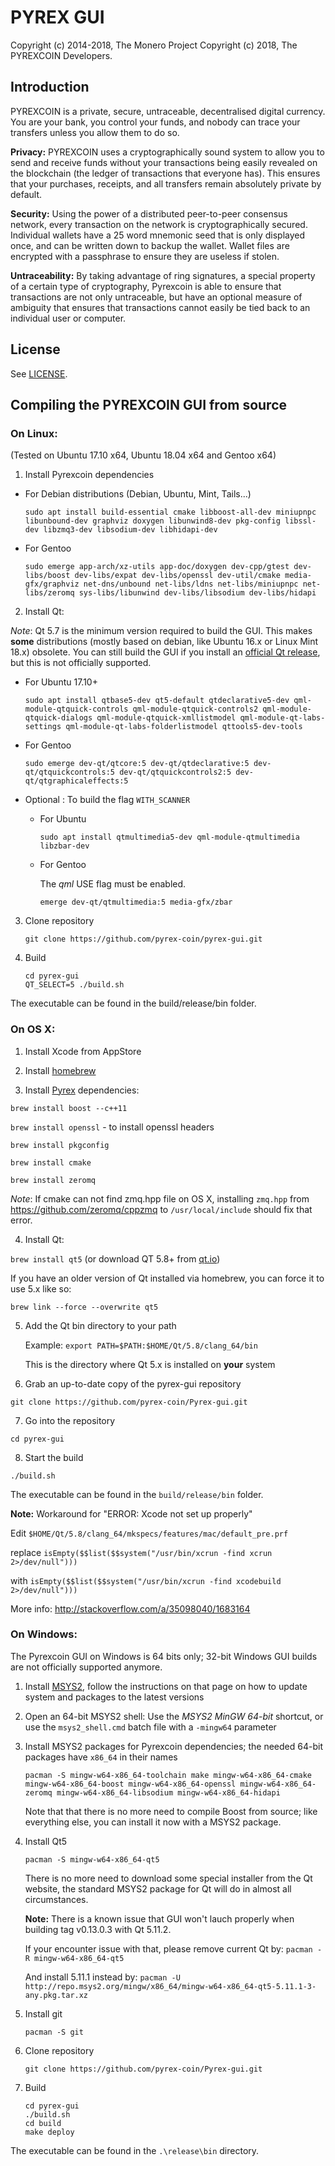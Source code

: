 # PYREX GUI

Copyright (c) 2014-2018, The Monero Project
Copyright (c) 2018, The PYREXCOIN Developers.


## Introduction

PYREXCOIN is a private, secure, untraceable, decentralised digital currency. You are your bank, you control your funds, and nobody can trace your transfers unless you allow them to do so.

**Privacy:** PYREXCOIN uses a cryptographically sound system to allow you to send and receive funds without your transactions being easily revealed on the blockchain (the ledger of transactions that everyone has). This ensures that your purchases, receipts, and all transfers remain absolutely private by default.

**Security:** Using the power of a distributed peer-to-peer consensus network, every transaction on the network is cryptographically secured. Individual wallets have a 25 word mnemonic seed that is only displayed once, and can be written down to backup the wallet. Wallet files are encrypted with a passphrase to ensure they are useless if stolen.

**Untraceability:** By taking advantage of ring signatures, a special property of a certain type of cryptography, Pyrexcoin is able to ensure that transactions are not only untraceable, but have an optional measure of ambiguity that ensures that transactions cannot easily be tied back to an individual user or computer.



## License

See [LICENSE](LICENSE).



## Compiling the PYREXCOIN GUI from source

### On Linux:

(Tested on Ubuntu 17.10 x64, Ubuntu 18.04 x64 and Gentoo x64)

1. Install Pyrexcoin dependencies

  - For Debian distributions (Debian, Ubuntu, Mint, Tails...)

	`sudo apt install build-essential cmake libboost-all-dev miniupnpc libunbound-dev graphviz doxygen libunwind8-dev pkg-config libssl-dev libzmq3-dev libsodium-dev libhidapi-dev`

  - For Gentoo

	`sudo emerge app-arch/xz-utils app-doc/doxygen dev-cpp/gtest dev-libs/boost dev-libs/expat dev-libs/openssl dev-util/cmake media-gfx/graphviz net-dns/unbound net-libs/ldns net-libs/miniupnpc net-libs/zeromq sys-libs/libunwind dev-libs/libsodium dev-libs/hidapi`

2. Install Qt:

  *Note*: Qt 5.7 is the minimum version required to build the GUI. This makes **some** distributions (mostly based on debian, like Ubuntu 16.x or Linux Mint 18.x) obsolete. You can still build the GUI if you install an [official Qt release](https://wiki.qt.io/Install_Qt_5_on_Ubuntu), but this is not officially supported.

  - For Ubuntu 17.10+

    `sudo apt install qtbase5-dev qt5-default qtdeclarative5-dev qml-module-qtquick-controls qml-module-qtquick-controls2 qml-module-qtquick-dialogs qml-module-qtquick-xmllistmodel qml-module-qt-labs-settings qml-module-qt-labs-folderlistmodel qttools5-dev-tools`

  - For Gentoo

    `sudo emerge dev-qt/qtcore:5 dev-qt/qtdeclarative:5 dev-qt/qtquickcontrols:5 dev-qt/qtquickcontrols2:5 dev-qt/qtgraphicaleffects:5`

  - Optional : To build the flag `WITH_SCANNER`

    - For Ubuntu

      `sudo apt install qtmultimedia5-dev qml-module-qtmultimedia libzbar-dev`

    - For Gentoo

      The *qml* USE flag must be enabled.

      `emerge dev-qt/qtmultimedia:5 media-gfx/zbar`


3. Clone repository

    `git clone https://github.com/pyrex-coin/pyrex-gui.git`

4. Build

    ```
    cd pyrex-gui
    QT_SELECT=5 ./build.sh
    ```

The executable can be found in the build/release/bin folder.

### On OS X:

1. Install Xcode from AppStore

2. Install [homebrew](http://brew.sh/)

3. Install [Pyrex](https://github.com/pyrex-coin/pyrex) dependencies:

  `brew install boost --c++11`

  `brew install openssl` - to install openssl headers

  `brew install pkgconfig`

  `brew install cmake`

  `brew install zeromq`

  *Note*: If cmake can not find zmq.hpp file on OS X, installing `zmq.hpp` from https://github.com/zeromq/cppzmq to `/usr/local/include` should fix that error.

4. Install Qt:

  `brew install qt5`  (or download QT 5.8+ from [qt.io](https://www.qt.io/download-open-source/))

  If you have an older version of Qt installed via homebrew, you can force it to use 5.x like so:
  
  `brew link --force --overwrite qt5`

5. Add the Qt bin directory to your path

    Example: `export PATH=$PATH:$HOME/Qt/5.8/clang_64/bin`

    This is the directory where Qt 5.x is installed on **your** system

6. Grab an up-to-date copy of the pyrex-gui repository

  `git clone https://github.com/pyrex-coin/Pyrex-gui.git`

7. Go into the repository

  `cd pyrex-gui`

8. Start the build

  `./build.sh`

The executable can be found in the `build/release/bin` folder.

**Note:** Workaround for "ERROR: Xcode not set up properly"

Edit `$HOME/Qt/5.8/clang_64/mkspecs/features/mac/default_pre.prf`

replace
`isEmpty($$list($$system("/usr/bin/xcrun -find xcrun 2>/dev/null")))`

with
`isEmpty($$list($$system("/usr/bin/xcrun -find xcodebuild 2>/dev/null")))`

More info: http://stackoverflow.com/a/35098040/1683164


### On Windows:

The Pyrexcoin GUI on Windows is 64 bits only; 32-bit Windows GUI builds are not officially supported anymore.

1. Install [MSYS2](https://www.msys2.org/), follow the instructions on that page on how to update system and packages to the latest versions

2. Open an 64-bit MSYS2 shell: Use the *MSYS2 MinGW 64-bit* shortcut, or use the `msys2_shell.cmd` batch file with a `-mingw64` parameter

3. Install MSYS2 packages for Pyrexcoin dependencies; the needed 64-bit packages have `x86_64` in their names

    ```
    pacman -S mingw-w64-x86_64-toolchain make mingw-w64-x86_64-cmake mingw-w64-x86_64-boost mingw-w64-x86_64-openssl mingw-w64-x86_64-zeromq mingw-w64-x86_64-libsodium mingw-w64-x86_64-hidapi
    ```

    Note that that there is no more need to compile Boost from source; like everything else, you can install it now with a MSYS2 package.

4. Install Qt5

    ```
    pacman -S mingw-w64-x86_64-qt5
    ```

    There is no more need to download some special installer from the Qt website, the standard MSYS2 package for Qt will do in almost all circumstances.

    **Note:** There is a known issue that GUI won't lauch properly when building tag v0.13.0.3 with Qt 5.11.2.
    
    If your encounter issue with that, please remove current Qt by: `pacman -R mingw-w64-x86_64-qt5`
    
    And install 5.11.1 instead by: `pacman -U http://repo.msys2.org/mingw/x86_64/mingw-w64-x86_64-qt5-5.11.1-3-any.pkg.tar.xz`

5. Install git

    ```
    pacman -S git
    ```

6. Clone repository

    ```
    git clone https://github.com/pyrex-coin/Pyrex-gui.git
    ```

7. Build

    ```
    cd pyrex-gui
    ./build.sh
    cd build
    make deploy
    ```

The executable can be found in the `.\release\bin` directory.
